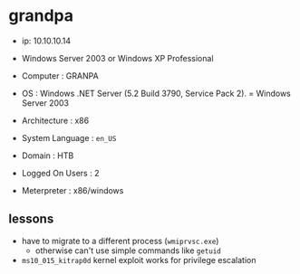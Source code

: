 # grandpa

- ip: 10.10.10.14
- Windows Server 2003 or Windows XP Professional

- Computer        : GRANPA
- OS              : Windows .NET Server (5.2 Build 3790, Service Pack 2). = Windows Server 2003
- Architecture    : x86
- System Language : `en_US`
- Domain          : HTB
- Logged On Users : 2
- Meterpreter     : x86/windows

## lessons
- have to migrate to a different process (`wmiprvsc.exe`)
  - otherwise can't use simple commands like `getuid`
- `ms10_015_kitrap0d` kernel exploit works for privilege escalation
